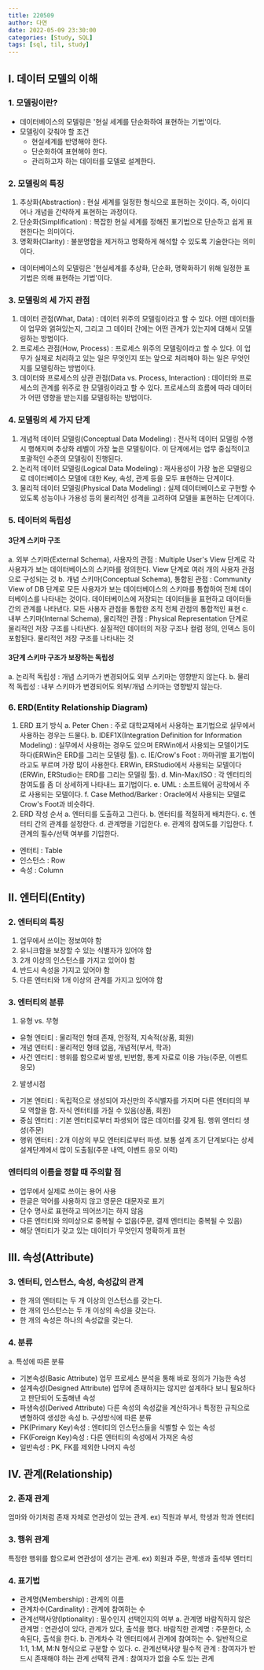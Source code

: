 ```yaml
---
title: 220509
author: 다연
date: 2022-05-09 23:30:00
categories: [Study, SQL]
tags: [sql, til, study]
---
```

## Ⅰ. 데이터 모델의 이해
### 1. 모델링이란?
* 데이터베이스의 모델링은 '현실 세계를 단순화하여 표현하는 기법'이다. 
* 모델링이 갖춰야 할 조건
	* 현실세계를 반영해야 한다.
	* 단순화하여 표현해야 한다.
	* 관리하고자 하는 데이터를 모델로 설계한다.

### 2. 모델링의 특징
1. 추상화(Abstraction) : 현실 세계를 일정한 형식으로 표현하는 것이다. 즉, 아이디어나 개념을 간략하게 표현하는 과정이다.
2. 단순화(Simplification) : 복잡한 현실 세계를 정해진 표기법으로 단순하고 쉽게 표현한다는 의미이다.
3. 명확화(Clarity) : 불분명함을 제거하고 명확하게 해석할 수 있도록 기술한다는 의미이다.
* 데이터베이스의 모델링은 '현실세계를 추상화, 단순화, 명확화하기 위해 일정한 표기법은 의해 표현하는 기법'이다.

### 3. 모델링의 세 가지 관점
1. 데이터 관점(What, Data) : 데이터 위주의 모델링이라고 할 수 있다. 어떤 데이터들이 업무와 얽혀있는지, 그리고 그 데이터 간에는 어떤 관계가 있는지에 대해서 모델링하는 방법이다.
2. 프로세스 관점(How, Process) : 프로세스 위주의 모델링이라고 할 수 있다. 이 업무가 실제로 처리하고 있는 일은 무엇인지 또는 앞으로 처리해야 하는 일은 무엇인지를 모델링하는 방법이다.
3. 데이터와 프로세스의 상관 관점(Data vs. Process, Interaction) : 데이터와 프로세스의 관계를 위주로 한 모델링이라고 할 수 있다. 프로세스의 흐름에 따라 데이터가 어떤 영향을 받는지를 모델링하는 방법이다. 
### 4. 모델링의 세 가지 단계
1. 개념적 데이터 모델링(Conceptual Data Modeling) : 전사적 데이터 모델링 수행 시 행해지며 추상화 레벨이 가장 높은 모델링이다. 이 단계에서는 업무 중심적이고 포괄적인 수준의 모델링이 진행된다.
2. 논리적 데이터 모델링(Logical Data Modeling) : 재사용성이 가장 높은 모델링으로 데이터베이스 모델에 대한 Key, 속성, 관계 등을 모두 표현하는 단계이다.
3. 물리적 데이터 모델링(Physical Data Modeling) : 실제 데이터베이스로 구현할 수 있도록 성능이나 가용성 등의 물리적인 성격을 고려하여 모델을 표현하는 단계이다.

### 5. 데이터의 독립성
#### 3단계 스키마 구조
a. 외부 스키마(External Schema), 사용자의 관점 : Multiple User's View 단계로 각 사용자가 보는 데이터베이스의 스키마를 정의한다. View 단계로 여러 개의 사용자 관점으로 구성되는 것
b. 개념 스키마(Conceptual Schema), 통합된 관점 : Community View of DB 단계로 모든 사용자가 보는 데이터베이스의 스키마를 통합하여 전체 데이터베이스를 나타내는 것이다. 데이터베이스에 저장되는 데이터들을 표현하고 데이터들 간의 관계를 나타낸다. 모든 사용자 관점을 통합한 조직 전체 관점의 통합적인 표현
c. 내부 스키마(Internal Schema), 물리적인 관점 : Physical Representation 단계로 물리적인 저장 구조를 나타낸다. 실질적인 데이터의 저장 구조나 컬럼 정의, 인덱스 등이 포함된다. 물리적인 저장 구조를 나타내는 것

#### 3단계 스키마 구조가 보장하는 독립성
a. 논리적 독립성 : 개념 스키마가 변경되어도 외부 스키마는 영향받지 않는다.
b. 물리적 독립성 : 내부 스키마가 변경되어도 외부/개념 스키마는 영향받지 않는다.

### 6. ERD(Entity Relationship Diagram)
1. ERD 표기 방식
a. Peter Chen : 주로 대학교재에서 사용하는 표기법으로 실무에서 사용하는 경우는 드물다.
b. IDEF1X(Integration Definition for Information Modeling) : 실무에서 사용하는 경우도 있으며 ERWin에서 사용되는 모델이기도 하다(ERWin은 ERD를 그리는 모델링 툴).
c. IE/Crow's Foot : 까마귀발 표기법이라고도 부르며 가장 많이 사용한다. ERWin, ERStudio에서 사용되는 모델이다(ERWin, ERStudio는 ERD를 그리는 모델링 툴).
d. Min-Max/ISO : 각 엔터티의 참여도를 좀 더 상세하게 나타내느 표기법이다. 
e. UML : 소프트웨어 공학에서 주로 사용되는 모델이다.
f. Case Method/Barker : Oracle에서 사용되는 모델로 Crow's Foot과 비슷하다. 
2. ERD 작성 순서
a. 엔터티를 도출하고 그린다.
b. 엔터티를 적절하게 배치한다.
c. 엔터티 간의 관계를 설정한다.
d. 관계명을 기입한다.
e. 관계의 참여도를 기입한다.
f. 관계의 필수/선택 여부를 기입한다. 
* 엔터티 : Table
* 인스턴스 : Row
* 속성 : Column

## Ⅱ. 엔터티(Entity)
### 2. 엔터티의 특징
1. 업무에서 쓰이는 정보여야 함
2. 유니크함을 보장할 수 있는 식별자가 있어야 함
3. 2개 이상의 인스턴스를 가지고 있어야 함
4. 반드시 속성을 가지고 있어야 함
5. 다른 엔터티와 1개 이상의 관계를 가지고 있어야 함

### 3. 엔터티의 분류
1. 유형 vs. 무형
* 유형 엔터티 : 물리적인 형태 존재, 안정적, 지속적(상품, 회원)
* 개념 엔터티 : 물리적인 형태 없음, 개념적(부서, 학과)
* 사건 엔터티 : 행위를 함으로써 발생, 빈번함, 통계 자료로 이용 가능(주문, 이벤트 응모)
2. 발생시점
* 기본 엔터티 : 독립적으로 생성되어 자신만의 주식별자를 가지며 다른 엔터티의 부모 역할을 함. 자식 엔터티를 가질 수 있음(상품, 회원)
* 중심 엔터티 : 기본 엔터티로부터 파생되어 많은 데이터를 갖게 됨. 행위 엔터티 생성(주문)
* 행위 엔터티 : 2개 이상의 부모 엔터티로부터 파생. 보통 설계 초기 단계보다는 상세 설계단계에서 많이 도출됨(주문 내역, 이벤트 응모 이력)
### 엔터티의 이름을 정할 때 주의할 점
* 업무에서 실제로 쓰이는 용어 사용
* 한글은 약어를 사용하지 않고 영문은 대문자로 표기
* 단수 명사로 표현하고 띄어쓰기는 하지 않음
* 다른 엔터티와 의미상으로 중복될 수 없음(주문, 결제 엔터티는 중복될 수 있음)
* 해당 엔터티가 갖고 있는 데이터가 무엇인지 명확하게 표현

## Ⅲ. 속성(Attribute)
### 3. 엔터티, 인스턴스, 속성, 속성값의 관계
* 한 개의 엔터티는 두 개 이상의 인스턴스를 갖는다.
* 한 개의 인스턴스는 두 개 이상의 속성을 갖는다.
* 한 개의 속성은 하나의 속성값을 갖는다. 

### 4. 분류
a. 특성에 따른 분류
* 기본속성(Basic Attribute) 업무 프로세스 분석을 통해 바로 정의가 가능한 속성
* 설계속성(Designed Attribute) 업무에 존재하지는 않지만 설계하다 보니 필요하다고 판단되어 도출해낸 속성
* 파생속성(Derived Attribute) 다른 속성의 속성값을 계산하거나 특정한 규칙으로 변형하여 생성한 속성
b. 구성방식에 따른 분류
* PK(Primary Key)속성 : 엔터티의 인스턴스들을 식별할 수 있는 속성
* FK(Foreign Key)속성 : 다른 엔터티의 속성에서 가져온 속성
* 일반속성 : PK, FK를 제외한 나머지 속성

## Ⅳ. 관계(Relationship)
### 2. 존재 관계
엄마와 아기처럼 존재 자체로 연관성이 있는 관계.
ex) 직원과 부서, 학생과 학과 엔터티

### 3. 행위 관계
특정한 행위를 함으로써 연관성이 생기는 관계.
ex) 회원과 주문, 학생과 출석부 엔터티

### 4. 표기법
* 관계명(Membership) : 관계의 이름
* 관계차수(Cardinality) : 관계에 참여하는 수
* 관계선택사양(Iptionality) : 필수인지 선택인지의 여부
a. 관계명
	바람직하지 않은 관계명 : 연관성이 있다, 관계가 있다, 출석을 했다.
	바람직한 관계명 : 주문한다, 소속된다, 출석을 한다.
b. 관계차수
	각 엔터티에서 관계에 참여하는 수. 일반적으로 1:1, 1:M, M:N 형식으로 구분할 수 있다.
c. 관계선택사양
	필수적 관계 : 참여자가 반드시 존재해야 하는 관계
	선택적 관계 : 참여자가 없을 수도 있는 관계
